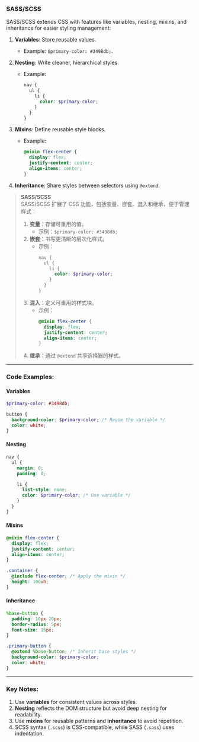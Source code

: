 ### SASS/SCSS  

SASS/SCSS extends CSS with features like variables, nesting, mixins, and inheritance for easier styling management:  

1. **Variables**: Store reusable values.  
   - Example: `$primary-color: #3498db;`.  

2. **Nesting**: Write cleaner, hierarchical styles.  
   - Example:  
     ```scss
     nav {
       ul {
         li {
           color: $primary-color;
         }
       }
     }
     ```

3. **Mixins**: Define reusable style blocks.  
   - Example:  
     ```scss
     @mixin flex-center {
       display: flex;
       justify-content: center;
       align-items: center;
     }
     ```

4. **Inheritance**: Share styles between selectors using `@extend`.  

> **SASS/SCSS**  
> SASS/SCSS 扩展了 CSS 功能，包括变量、嵌套、混入和继承，便于管理样式：  
> 1. **变量**：存储可重用的值。  
>    - 示例：`$primary-color: #3498db;`  
> 2. **嵌套**：书写更清晰的层次化样式。  
>    - 示例：  
>      ```scss
>      nav {
>        ul {
>          li {
>            color: $primary-color;
>          }
>        }
>      }
>      ```
> 3. **混入**：定义可重用的样式块。  
>    - 示例：  
>      ```scss
>      @mixin flex-center {
>        display: flex;
>        justify-content: center;
>        align-items: center;
>      }
>      ```
> 4. **继承**：通过 `@extend` 共享选择器的样式。  

---

### Code Examples:

#### **Variables**
```scss
$primary-color: #3498db;

button {
  background-color: $primary-color; /* Reuse the variable */
  color: white;
}
```

#### **Nesting**
```scss
nav {
  ul {
    margin: 0;
    padding: 0;

    li {
      list-style: none;
      color: $primary-color; /* Use variable */
    }
  }
}
```

#### **Mixins**
```scss
@mixin flex-center {
  display: flex;
  justify-content: center;
  align-items: center;
}

.container {
  @include flex-center; /* Apply the mixin */
  height: 100vh;
}
```

#### **Inheritance**
```scss
%base-button {
  padding: 10px 20px;
  border-radius: 5px;
  font-size: 16px;
}

.primary-button {
  @extend %base-button; /* Inherit base styles */
  background-color: $primary-color;
  color: white;
}
```

---

### Key Notes:  
1. Use **variables** for consistent values across styles.  
2. **Nesting** reflects the DOM structure but avoid deep nesting for readability.  
3. Use **mixins** for reusable patterns and **inheritance** to avoid repetition.  
4. SCSS syntax (`.scss`) is CSS-compatible, while SASS (`.sass`) uses indentation.